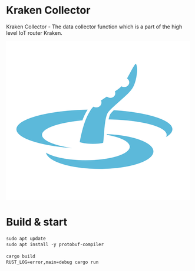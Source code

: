 # Kraken Collector
Kraken Collector - The data collector function which is a part of the high level IoT router Kraken.

![logo](./assets/kraken-logo-300.png)

# Build & start 

```
sudo apt update
sudo apt install -y protobuf-compiler

cargo build
RUST_LOG=error,main=debug cargo run
```
